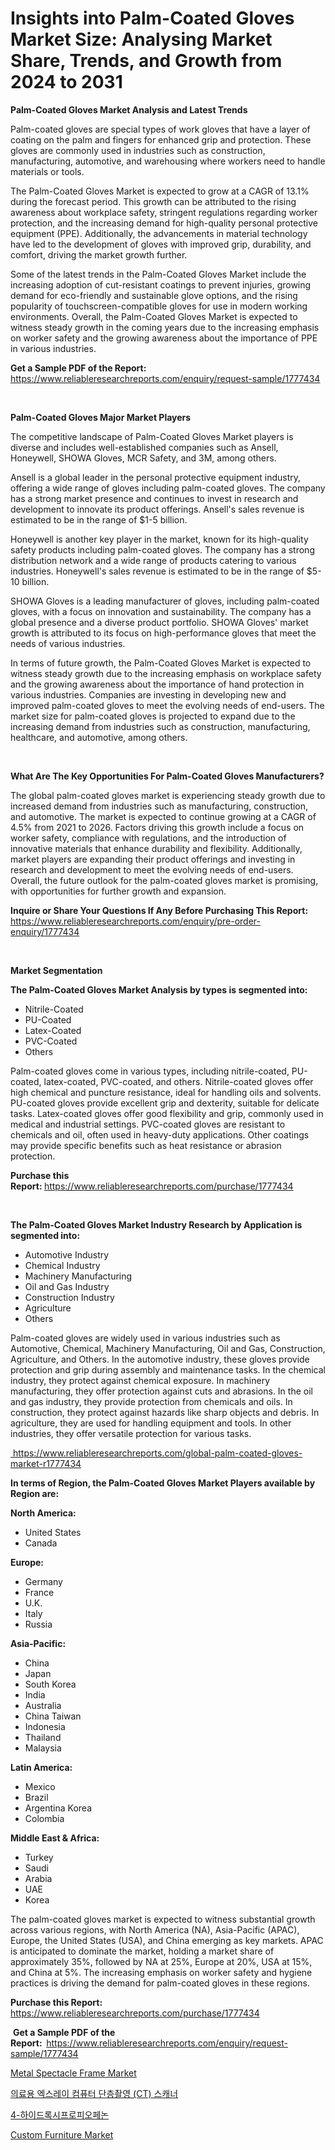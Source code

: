 <p><h1>Insights into Palm-Coated Gloves Market Size: Analysing Market Share, Trends, and Growth from 2024 to 2031</h1></p><p><strong>Palm-Coated Gloves Market Analysis and Latest Trends</strong></p>
<p><p>Palm-coated gloves are special types of work gloves that have a layer of coating on the palm and fingers for enhanced grip and protection. These gloves are commonly used in industries such as construction, manufacturing, automotive, and warehousing where workers need to handle materials or tools.</p><p>The Palm-Coated Gloves Market is expected to grow at a CAGR of 13.1% during the forecast period. This growth can be attributed to the rising awareness about workplace safety, stringent regulations regarding worker protection, and the increasing demand for high-quality personal protective equipment (PPE). Additionally, the advancements in material technology have led to the development of gloves with improved grip, durability, and comfort, driving the market growth further.</p><p>Some of the latest trends in the Palm-Coated Gloves Market include the increasing adoption of cut-resistant coatings to prevent injuries, growing demand for eco-friendly and sustainable glove options, and the rising popularity of touchscreen-compatible gloves for use in modern working environments. Overall, the Palm-Coated Gloves Market is expected to witness steady growth in the coming years due to the increasing emphasis on worker safety and the growing awareness about the importance of PPE in various industries.</p></p>
<p><strong>Get a Sample PDF of the Report:&nbsp;</strong> <a href="https://www.reliableresearchreports.com/enquiry/request-sample/1777434">https://www.reliableresearchreports.com/enquiry/request-sample/1777434</a></p>
<p>&nbsp;</p>
<p><strong>Palm-Coated Gloves Major Market Players</strong></p>
<p><p>The competitive landscape of Palm-Coated Gloves Market players is diverse and includes well-established companies such as Ansell, Honeywell, SHOWA Gloves, MCR Safety, and 3M, among others. </p><p>Ansell is a global leader in the personal protective equipment industry, offering a wide range of gloves including palm-coated gloves. The company has a strong market presence and continues to invest in research and development to innovate its product offerings. Ansell's sales revenue is estimated to be in the range of $1-5 billion.</p><p>Honeywell is another key player in the market, known for its high-quality safety products including palm-coated gloves. The company has a strong distribution network and a wide range of products catering to various industries. Honeywell's sales revenue is estimated to be in the range of $5-10 billion.</p><p>SHOWA Gloves is a leading manufacturer of gloves, including palm-coated gloves, with a focus on innovation and sustainability. The company has a global presence and a diverse product portfolio. SHOWA Gloves' market growth is attributed to its focus on high-performance gloves that meet the needs of various industries. </p><p>In terms of future growth, the Palm-Coated Gloves Market is expected to witness steady growth due to the increasing emphasis on workplace safety and the growing awareness about the importance of hand protection in various industries. Companies are investing in developing new and improved palm-coated gloves to meet the evolving needs of end-users. The market size for palm-coated gloves is projected to expand due to the increasing demand from industries such as construction, manufacturing, healthcare, and automotive, among others.</p></p>
<p>&nbsp;</p>
<p><strong>What Are The Key Opportunities For Palm-Coated Gloves Manufacturers?</strong></p>
<p><p>The global palm-coated gloves market is experiencing steady growth due to increased demand from industries such as manufacturing, construction, and automotive. The market is expected to continue growing at a CAGR of 4.5% from 2021 to 2026. Factors driving this growth include a focus on worker safety, compliance with regulations, and the introduction of innovative materials that enhance durability and flexibility. Additionally, market players are expanding their product offerings and investing in research and development to meet the evolving needs of end-users. Overall, the future outlook for the palm-coated gloves market is promising, with opportunities for further growth and expansion.</p></p>
<p><strong>Inquire or Share Your Questions If Any Before Purchasing This Report:</strong> <a href="https://www.reliableresearchreports.com/enquiry/pre-order-enquiry/1777434">https://www.reliableresearchreports.com/enquiry/pre-order-enquiry/1777434</a></p>
<p>&nbsp;</p>
<p><strong>Market Segmentation</strong></p>
<p><strong>The Palm-Coated Gloves Market Analysis by types is segmented into:</strong></p>
<p><ul><li>Nitrile-Coated</li><li>PU-Coated</li><li>Latex-Coated</li><li>PVC-Coated</li><li>Others</li></ul></p>
<p><p>Palm-coated gloves come in various types, including nitrile-coated, PU-coated, latex-coated, PVC-coated, and others. Nitrile-coated gloves offer high chemical and puncture resistance, ideal for handling oils and solvents. PU-coated gloves provide excellent grip and dexterity, suitable for delicate tasks. Latex-coated gloves offer good flexibility and grip, commonly used in medical and industrial settings. PVC-coated gloves are resistant to chemicals and oil, often used in heavy-duty applications. Other coatings may provide specific benefits such as heat resistance or abrasion protection.</p></p>
<p><strong>Purchase this Report:&nbsp;</strong><a href="https://www.reliableresearchreports.com/purchase/1777434">https://www.reliableresearchreports.com/purchase/1777434</a></p>
<p>&nbsp;</p>
<p><strong>The Palm-Coated Gloves Market Industry Research by Application is segmented into:</strong></p>
<p><ul><li>Automotive Industry</li><li>Chemical Industry</li><li>Machinery Manufacturing</li><li>Oil and Gas Industry</li><li>Construction Industry</li><li>Agriculture</li><li>Others</li></ul></p>
<p><p>Palm-coated gloves are widely used in various industries such as Automotive, Chemical, Machinery Manufacturing, Oil and Gas, Construction, Agriculture, and Others. In the automotive industry, these gloves provide protection and grip during assembly and maintenance tasks. In the chemical industry, they protect against chemical exposure. In machinery manufacturing, they offer protection against cuts and abrasions. In the oil and gas industry, they provide protection from chemicals and oils. In construction, they protect against hazards like sharp objects and debris. In agriculture, they are used for handling equipment and tools. In other industries, they offer versatile protection for various tasks.</p></p>
<p><a href="https://www.reliableresearchreports.com/global-palm-coated-gloves-market-r1777434">&nbsp;https://www.reliableresearchreports.com/global-palm-coated-gloves-market-r1777434</a></p>
<p><strong>In terms of Region, the Palm-Coated Gloves Market Players available by Region are:</strong></p>
<p>
    <p> <strong> North America: </strong>
        <ul>
            <li>United States</li>
            <li>Canada</li>
        </ul>
        </p> 
    <p> <strong> Europe: </strong>
        <ul>
            <li>Germany</li>
            <li>France</li>
            <li>U.K.</li>
            <li>Italy</li>
            <li>Russia</li>
        </ul>
        </p> 
    <p> <strong> Asia-Pacific: </strong>
        <ul>
            <li>China</li>
            <li>Japan</li>
            <li>South Korea</li>
            <li>India</li>
            <li>Australia</li>
            <li>China Taiwan</li>
            <li>Indonesia</li>
            <li>Thailand</li>
            <li>Malaysia</li>
        </ul>
        </p> 
    <p> <strong> Latin America: </strong>
        <ul>
            <li>Mexico</li>
            <li>Brazil</li>
            <li>Argentina Korea</li>
            <li>Colombia</li>
        </ul>
        </p> 
    <p> <strong> Middle East & Africa: </strong>
        <ul>
            <li>Turkey</li>
            <li>Saudi</li>
            <li>Arabia</li>
            <li>UAE</li>
            <li>Korea</li>
        </ul>
    </p>
    </p>
<p><p>The palm-coated gloves market is expected to witness substantial growth across various regions, with North America (NA), Asia-Pacific (APAC), Europe, the United States (USA), and China emerging as key markets. APAC is anticipated to dominate the market, holding a market share of approximately 35%, followed by NA at 25%, Europe at 20%, USA at 15%, and China at 5%. The increasing emphasis on worker safety and hygiene practices is driving the demand for palm-coated gloves in these regions.</p></p>
<p><strong>Purchase this Report: </strong><a href="https://www.reliableresearchreports.com/purchase/1777434">https://www.reliableresearchreports.com/purchase/1777434</a></p>
<p>&nbsp;<strong>Get a Sample PDF of the Report:&nbsp;&nbsp;</strong><a href="https://www.reliableresearchreports.com/enquiry/request-sample/1777434">https://www.reliableresearchreports.com/enquiry/request-sample/1777434</a></p>
<p><strong></strong></p>
<p><p><a href="https://github.com/mabenkhyari11/Market-Research-Report-List-1/blob/main/metal-spectacle-frame-market.md">Metal Spectacle Frame Market</a></p><p><a href="https://medium.com/@ethanmorar2011/%EC%9D%98%EB%A3%8C-x-%EC%84%A0-%EC%BB%B4%ED%93%A8%ED%84%B0-%EB%8B%A8%EC%B8%B5%EC%B4%AC%EC%98%81-ct-%EC%8A%A4%EC%BA%90%EB%84%88-%EC%8B%9C%EC%9E%A5-%EA%B7%9C%EB%AA%A8%EB%8A%94-%EC%97%B0%ED%8F%89%EA%B7%A0-%EC%84%B1%EC%9E%A5%EB%A5%A0-%EB%A1%9C-%EC%A6%9D%EA%B0%80%ED%95%98%EA%B3%A0-%EC%9E%88%EC%9C%BC%EB%A9%B0-%EC%9D%B4-%EB%B3%B4%EA%B3%A0%EC%84%9C%EB%8A%94-%EC%8B%9C%EC%9E%A5-%EC%84%B8%EB%B6%84%ED%99%94-%EC%84%B1%EC%9E%A5-%EB%B0%8F-2024%EB%85%84%EB%B6%80%ED%84%B0-2031%EB%85%84%EA%B9%8C%EC%A7%80%EC%9D%98-%EC%98%88%EC%B8%A1-%EB%B6%84%EC%84%9D%EC%9D%84-7db6b2637814">의료용 엑스레이 컴퓨터 단층촬영 (CT) 스캐너</a></p><p><a href="https://medium.com/@dallasrrellwg/4-%ED%9E%88%EB%93%9C%EB%A1%9D%EC%8B%9C%ED%94%84%EB%A1%9C%ED%94%BC%EC%98%A4%ED%8E%98%EB%85%BC-%EC%8B%9C%EC%9E%A5-%EB%8F%99%ED%96%A5-%EB%B0%8F-%EB%B6%84%EC%84%9D-%EB%AF%B8%EB%9E%98-%EC%84%B1%EC%9E%A5%EC%9D%84-%EC%9C%84%ED%95%9C-%EA%B8%B0%ED%9A%8C-%EB%B0%8F-%EB%8F%84%EC%A0%84-2024-2031-c087a6f40b3c">4-하이드록시프로피오페논</a></p><p><a href="https://github.com/claudianurdin/Market-Research-Report-List-1/blob/main/custom-furniture-market.md">Custom Furniture Market</a></p></p>